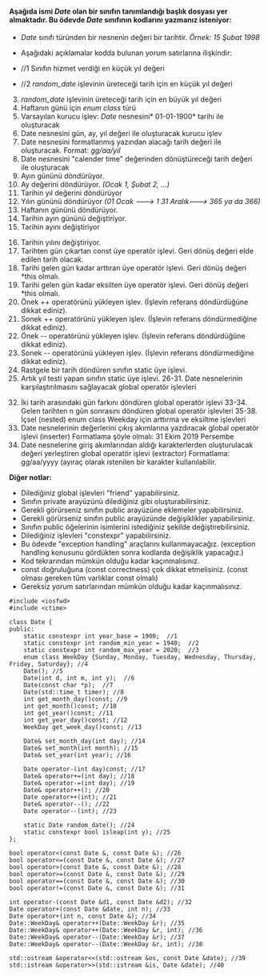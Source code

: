 #### Aşağıda ismi *Date* olan bir sınıfın tanımlandığı başlık dosyası yer almaktadır. Bu ödevde *Date* sınıfının kodlarını yazmanız isteniyor:

+ *Date* sınıfı türünden bir nesnenin değeri bir tarihtir. *Örnek: 15 Şubat 1998*
+ Aşağıdaki açıklamalar kodda bulunan yorum satırlarına ilişkindir:

+ //1 Sınıfın hizmet verdiği en küçük yıl değeri
+ //2 *random_date* işlevinin üreteceği tarih için en küçük yıl değeri
3. *random_date* işlevinin üreteceği tarih için en büyük yıl değeri
4. Haftanın günü için *enum class* türü
5. Varsayılan kurucu işlev: *Date* nesnesini* 01-01-1900* tarihi ile oluşturacak
6. Date nesnesini gün, ay, yıl değeri ile oluşturacak kurucu işlev
7. Date nesnesini formatlanmış  yazından alacağı tarih değeri ile oluşturacak. Format: *gg/aa/yil*
8. Date nesnesini "calender time" değerinden dönüştüreceği tarih değeri ile oluşturacak
9. Ayın gününü döndürüyor.
10. Ay değerini döndürüyor. *(Ocak 1, Şubat 2, ...)*
11. Tarihin yıl değerini döndürüyor
12. Yılın gününü döndürüyor *(01 Ocak ---> 1   31 Aralık---> 365 ya da 366)*
13. Haftanın gününü döndürüyor.
14. Tarihin ayın gününü değiştiriyor.
15. Tarihin ayını değiştiriyor
16) Tarihin yılını değiştiriyor.
17) Tarihten gün çıkartan const üye operatör işlevi. Geri dönüş değeri elde edilen tarih olacak.
18) Tarihi gelen gün kadar arttıran üye operatör işlevi. Geri dönüş değeri *this olmalı.
19) Tarihi gelen gün kadar eksilten üye operatör işlevi. Geri dönüş değeri *this olmalı.
20) Önek ++ operatörünü yükleyen işlev. (İşlevin referans döndürdüğüne dikkat ediniz). 
21) Sonek ++ operatörünü yükleyen işlev. (İşlevin referans döndürmediğine dikkat ediniz). 
22) Önek -- operatörünü yükleyen işlev. (İşlevin referans döndürdüğüne dikkat ediniz). 
23) Sonek -- operatörünü yükleyen işlev. (İşlevin referans döndürmediğine dikkat ediniz). 
24) Rastgele bir tarih döndüren sınıfın static üye işlevi.
25) Artık yıl testi yapan sınıfın static üye işlevi.
26-31. Date nesnelerinin karşılaştırılmasını sağlayacak global operatör işlevleri
32. İki tarih arasındaki gün farkını döndüren global operatör işlevi
33-34. Gelen tarihten n gün sonrasını döndüren global operatör işlevleri
35-38. İçsel (nested) enum class Weekday için arttırma ve eksiltme işlevleri
39. Date nesnelerinin değerlerini çıkış akımlarına yazdıracak global operatör işlevi (inserter)
Formatlama şöyle olmalı:  31 Ekim 2019 Persembe
40. Date nesnelerine giriş akımlarından aldığı karakterlerden oluşturulacak değeri yerleştiren global operatör işlevi (extractor)
Formatlama: gg/aa/yyyy (ayıraç olarak istenilen bir karakter kullanılabilir.

**Diğer notlar:**

+ Dilediğiniz global işlevleri "friend" yapabilirsiniz.
+ Sınıfın private arayüzünü dilediğiniz gibi oluşturabilirsiniz.
+ Gerekli görürseniz sınıfın public arayüzüne eklemeler yapabilirsiniz.
+ Gerekli görürseniz sınıfın public arayüzünde değişiklikler yapabilirsiniz.
+ Sınıfın public öğelerinin isimlerini istediğiniz şekilde değiştirebilirsiniz.
+ Dilediğiniz işlevleri "constexpr" yapabilirsiniz.
+ Bu ödevde "exception handling" araçlarını kullanmayacağız. (exception handling konusunu gördükten sonra kodlarda değişiklik yapacağız.)
+ Kod tekrarından mümkün olduğu kadar kaçınmalısınız.
+ const doğruluğuna (const correctness) çok dikkat etmelisiniz. (const olması gereken tüm varlıklar const olmalı)
+ Gereksiz yorum satırlarından mümkün olduğu kadar kaçınmalısınız.

```
#include <iosfwd>
#include <ctime>

class Date {
public:
	static constexpr int year_base = 1900;  //1
	static constexpr int random_min_year = 1940;  //2
	static constexpr int random_max_year = 2020;  //3
	enum class WeekDay {Sunday, Monday, Tuesday, Wednesday, Thursday, Friday, Saturday}; //4
	Date(); //5 
	Date(int d, int m, int y);  //6
	Date(const char *p);  //7
	Date(std::time_t timer); //8
	int get_month_day()const; //9
	int get_month()const; //10
	int get_year()const; //11
	int get_year_day()const; //12
	WeekDay get_week_day()const; //13

	Date& set_month_day(int day); //14
	Date& set_month(int month); //15
	Date& set_year(int year); //16

	Date operator-(int day)const; //17
	Date& operator+=(int day); //18
	Date& operator-=(int day); //19
	Date& operator++(); //20
	Date operator++(int); //21
	Date& operator--(); //22
	Date operator--(int); //23

	static Date random_date(); //24
	static constexpr bool isleap(int y); //25
};

bool operator<(const Date &, const Date &); //26
bool operator<=(const Date &, const Date &); //27
bool operator>(const Date &, const Date &); //28
bool operator>=(const Date &, const Date &); //29
bool operator==(const Date &, const Date &); //30
bool operator!=(const Date &, const Date &); //31

int operator-(const Date &d1, const Date &d2); //32
Date operator+(const Date &date, int n); //33
Date operator+(int n, const Date &); //34
Date::WeekDay& operator++(Date::WeekDay &r); //35
Date::WeekDay& operator++(Date::WeekDay &r, int); //36
Date::WeekDay& operator--(Date::WeekDay &r); //37
Date::WeekDay& operator--(Date::WeekDay &r, int); //38

std::ostream &operator<<(std::ostream &os, const Date &date); //39
std::istream &operator>>(std::istream &is, Date &date); //40
```
